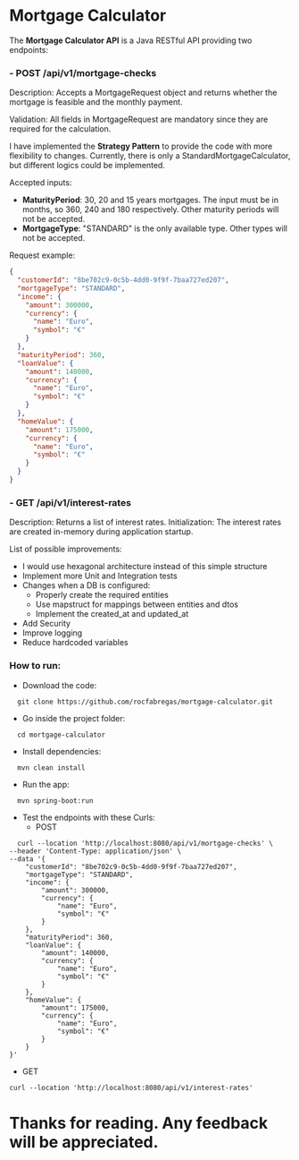 # Mortgage Calculator #

The **Mortgage Calculator API** is a Java RESTful API providing two endpoints:
### - POST /api/v1/mortgage-checks

Description: Accepts a MortgageRequest object and returns whether the mortgage is feasible and the monthly payment.

Validation: All fields in MortgageRequest are mandatory since they are required for the calculation.

I have implemented the **Strategy Pattern** to provide the code with more flexibility to changes. Currently, there is only a StandardMortgageCalculator, but different logics could be implemented.

Accepted inputs:
- **MaturityPeriod**: 30, 20 and 15 years mortgages. The input must be in months, so 360, 240 and 180 respectively. Other maturity periods will not be accepted.
- **MortgageType**: "STANDARD" is the only available type. Other types will not be accepted.


Request example:

```json
{
  "customerId": "8be702c9-0c5b-4dd0-9f9f-7baa727ed207",
  "mortgageType": "STANDARD",
  "income": {
    "amount": 300000,
    "currency": {
      "name": "Euro",
      "symbol": "€"
    }
  },
  "maturityPeriod": 360,
  "loanValue": {
    "amount": 140000,
    "currency": {
      "name": "Euro",
      "symbol": "€"
    }
  },
  "homeValue": {
    "amount": 175000,
    "currency": {
      "name": "Euro",
      "symbol": "€"
    }
  }
}
```

### - GET /api/v1/interest-rates

Description: Returns a list of interest rates.
Initialization: The interest rates are created in-memory during application startup.

List of possible improvements:
- I would use hexagonal architecture instead of this simple structure
- Implement more Unit and Integration tests
- Changes when a DB is configured:
  - Properly create the required entities
  - Use mapstruct for mappings between entities and dtos
  - Implement the created_at and updated_at
- Add Security
- Improve logging
- Reduce hardcoded variables

### How to run:

- Download the code:
```
  git clone https://github.com/rocfabregas/mortgage-calculator.git
```
- Go inside the project folder:
```
  cd mortgage-calculator
```
- Install dependencies:
```
  mvn clean install
```
- Run the app:
```
  mvn spring-boot:run
```
- Test the endpoints with these Curls:
  - POST
```
  curl --location 'http://localhost:8080/api/v1/mortgage-checks' \
--header 'Content-Type: application/json' \
--data '{
    "customerId": "8be702c9-0c5b-4dd0-9f9f-7baa727ed207",
    "mortgageType": "STANDARD",
    "income": {
        "amount": 300000,
        "currency": {
            "name": "Euro",
            "symbol": "€"
        }
    },
    "maturityPeriod": 360,
    "loanValue": {
        "amount": 140000,
        "currency": {
            "name": "Euro",
            "symbol": "€"
        }
    },
    "homeValue": {
        "amount": 175000,
        "currency": {
            "name": "Euro",
            "symbol": "€"
        }
    }
}'
```
  - GET

```
curl --location 'http://localhost:8080/api/v1/interest-rates'  
```

# Thanks for reading. Any feedback will be appreciated.